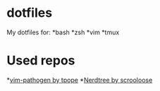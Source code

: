 # dotfiles
My dotfiles for:
*bash
*zsh
*vim
*tmux
# Used repos
*[vim-pathogen by tpope](https://github.com/tpope/vim-pathogen)
*[Nerdtree by scrooloose](https://github.com/scrooloose/nerdtree)
